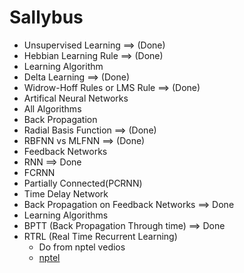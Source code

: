 # Sallybus
- Unsupervised Learning ==> (Done)
 - Hebbian Learning Rule ==> (Done)
 - Learning Algorithm
  - Delta Learning ==> (Done)
  - Widrow-Hoff Rules or LMS Rule ==> (Done)
- Artifical Neural Networks
 - All Algorithms
  - Back Propagation
- Radial Basis Function ==> (Done)
 - RBFNN vs MLFNN ==> (Done)
- Feedback Networks
 - RNN ==> Done
 - FCRNN
 - Partially Connected(PCRNN)
 - Time Delay Network
 - Back Propagation on Feedback Networks ==> Done
- Learning Algorithms
 - BPTT (Back Propagation Through time) ==> Done
 - RTRL (Real Time Recurrent Learning)
   - Do from nptel vedios
   - [nptel](https://nptel.ac.in/courses/108/104/108104049/)

